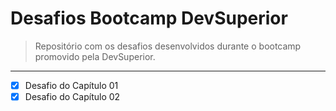 # Desafios Bootcamp DevSuperior
> Repositório com os desafios desenvolvidos durante o bootcamp promovido pela DevSuperior.
---

- [x] Desafio do Capítulo 01
- [x] Desafio do Capítulo 02